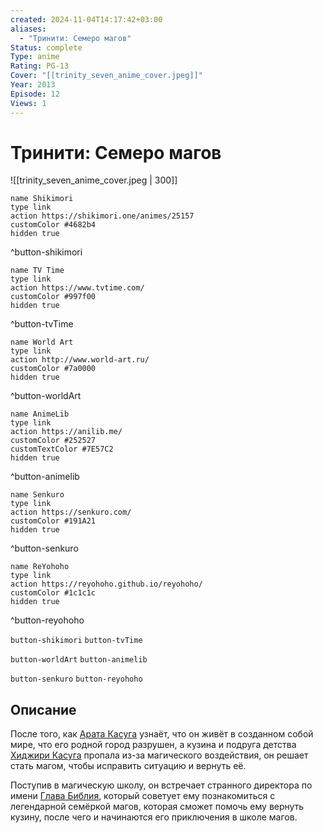 ```yaml
---
created: 2024-11-04T14:17:42+03:00
aliases:
  - "Тринити: Семеро магов"
Status: complete
Type: anime
Rating: PG-13
Cover: "[[trinity_seven_anime_cover.jpeg]]"
Year: 2013
Episode: 12
Views: 1
---
```


# Тринити: Семеро магов

![[trinity_seven_anime_cover.jpeg | 300]]

```button
name Shikimori
type link
action https://shikimori.one/animes/25157
customColor #4682b4
hidden true
```
^button-shikimori

```button
name TV Time
type link
action https://www.tvtime.com/
customColor #997f00
hidden true
```
^button-tvTime

```button
name World Art
type link
action http://www.world-art.ru/
customColor #7a0000
hidden true
```
^button-worldArt

```button
name AnimeLib
type link
action https://anilib.me/
customColor #252527
customTextColor #7E57C2
hidden true
```
^button-animelib

```button
name Senkuro
type link
action https://senkuro.com/
customColor #191A21
hidden true
```
^button-senkuro

```button
name ReYohoho
type link
action https://reyohoho.github.io/reyohoho/
customColor #1c1c1c
hidden true
```
^button-reyohoho

`button-shikimori` `button-tvTime`

`button-worldArt` `button-animelib`

`button-senkuro` `button-reyohoho`

## Описание

После того, как [Арата Касуга](https://shikimori.one/characters/42391-arata-kasuga) узнаёт, что он живёт в созданном собой мире, что его родной город разрушен, а кузина и подруга детства [Хиджири Касуга](https://shikimori.one/characters/109383-hijiri-kasuga) пропала из-за магического воздействия, он решает стать магом, чтобы исправить ситуацию и вернуть её.

Поступив в магическую школу, он встречает странного директора по имени [Глава Библия](https://shikimori.one/characters/114061-biblia-gakuenchou), который советует ему познакомиться с легендарной семёркой магов, которая сможет помочь ему вернуть кузину, после чего и начинаются его приключения в школе магов.

